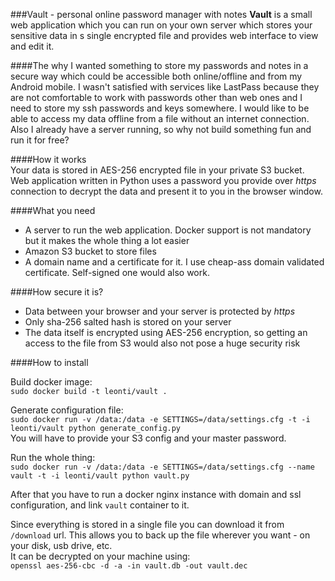 ###Vault - personal online password manager with notes
**Vault** is a small web application which you can run on your own server which stores your sensitive data in s single encrypted file and provides web interface to view and edit it.  

####The why
I wanted something to store my passwords and notes in a secure way which could be accessible both online/offline and from my Android mobile. I wasn't satisfied with services like LastPass because they are not comfortable to work with passwords other than web ones and I need to store my ssh passwords and keys somewhere. I would like to be able to access my data offline from a file without an internet connection.  
Also I already have a server running, so why not build something fun and run it for free?

####How it works  
Your data is stored in AES-256 encrypted file in your private S3 bucket.  
Web application written in Python uses a password you provide over *https* connection to decrypt the data and present it to you in the browser window.  

####What you need
* A server to run the web application. Docker support is not mandatory but it makes the whole thing a lot easier 
* Amazon S3 bucket to store files
* A domain name and a certificate for it. I use cheap-ass domain validated certificate. Self-signed one would also work.

####How secure it is?
* Data between your browser and your server is protected by *https*
* Only sha-256 salted hash is stored on your server
* The data itself is encrypted using AES-256 encryption, so getting an access to the file from S3 would also not pose a huge security risk  

####How to install  

Build docker image:  
`sudo docker build -t leonti/vault .`  

Generate configuration file:  
`sudo docker run -v /data:/data -e SETTINGS=/data/settings.cfg -t -i leonti/vault python generate_config.py`  
You will have to provide your S3 config and your master password.  

Run the whole thing:  
`sudo docker run -v /data:/data -e SETTINGS=/data/settings.cfg --name vault -t -i leonti/vault python vault.py`  

After that you have to run a docker nginx instance with domain and ssl configuration, and link `vault` container to it.  

Since everything is stored in a single file you can download it from `/download` url. This allows you to back up the file wherever you want - on your disk, usb drive, etc.  
It can be decrypted on your machine using:    
`openssl aes-256-cbc -d -a -in vault.db -out vault.dec`  
